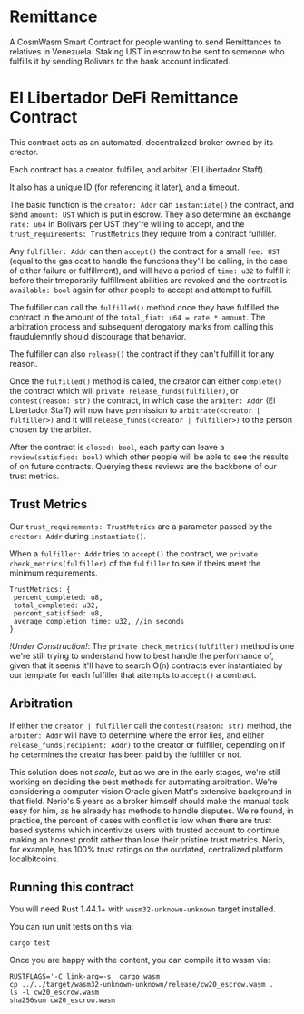 # Remittance
A CosmWasm Smart Contract for people wanting to send Remittances to relatives in Venezuela. Staking UST in escrow to be sent to someone who fulfills it by sending Bolivars to the bank account indicated.

# El Libertador DeFi Remittance Contract

This contract acts as an automated, decentralized broker owned by its creator.

Each contract has a creator, fulfiller, and arbiter (El Libertador Staff).

It also has a unique ID (for referencing it later), and a timeout.

The basic function is the `creator: Addr` can `instantiate()` the contract, and send `amount: UST` which is put in escrow. They also determine an exchange `rate: u64` in Bolivars per UST they're willing to accept, and the `trust_requirements: TrustMetrics` they require from a contract fulfiller.

Any `fulfiller: Addr` can then `accept()` the contract for a small `fee: UST` (equal to the gas cost to handle the functions they'll be calling, in the case of either failure or fulfillment), and will have a period of `time: u32` to fulfill it before their tmeporarily fulfillment abilities are revoked and the contract is `available: bool` again for other people to accept and attempt to fulfill.

The fulfiller can call the `fulfilled()` method once they have fulfilled the contract in the amount of the `total_fiat: u64 = rate * amount`. The arbitration process and subsequent derogatory marks from calling this fraudulemntly should discourage that behavior.

The fulfiller can also `release()` the contract if they can't fulfill it for any reason.

Once the `fulfilled()` method is called, the creator can either `complete()` the contract which will `private release_funds(fulfiller)`, or `contest(reason: str)` the contract, in which case the `arbiter: Addr` (El Libertador Staff) will now have permission to `arbitrate(<creator | fulfiller>)` and it will `release_funds(<creator | fulfiller>)` to the person chosen by the arbiter.

After the contract is `closed: bool`, each party can leave a `review(satisfied: bool)` which other people will be able to see the results of on future contracts. Querying these reviews are the backbone of our trust metrics.

## Trust Metrics

Our `trust_requirements: TrustMetrics` are a parameter passed by the `creator: Addr` during `instantiate()`.

When a `fulfiller: Addr` tries to `accept()` the contract, we `private check_metrics(fulfiller)` of the `fulfiller` to see if theirs meet the minimum requirements.

```
TrustMetrics: {
 percent_completed: u8,
 total_completed: u32,
 percent_satisfied: u8,
 average_completion_time: u32, //in seconds
}
```

*!Under Construction!*: The `private check_metrics(fulfiller)` method is one we're still trying to understand how to best handle the performance of, given that it seems it'll have to search O(n) contracts ever instantiated by our template for each fulfiller that attempts to `accept()` a contract.

## Arbitration

If either the `creator | fulfiller` call the `contest(reason: str)` method, the `arbiter: Addr` will have to determine where the error lies, and either `release_funds(recipient: Addr)` to the creator or fulfiller, depending on if he determines the creator has been paid by the fulfiller or not.

This solution does not *scale*, but as we are in the early stages, we're still working on deciding the best methods for automating arbitration. We're considering a computer vision Oracle given Matt's extensive background in that field. Nerio's 5 years as a broker himself should make the manual task easy for him, as he already has methods to handle disputes. We're found, in practice, the percent of cases with conflict is low when there are trust based systems which incentivize users with trusted account to continue making an honest profit rather than lose their pristine trust metrics. Nerio, for example, has 100% trust ratings on the outdated, centralized platform localbitcoins.


## Running this contract

You will need Rust 1.44.1+ with `wasm32-unknown-unknown` target installed.

You can run unit tests on this via: 

`cargo test`

Once you are happy with the content, you can compile it to wasm via:

```
RUSTFLAGS='-C link-arg=-s' cargo wasm
cp ../../target/wasm32-unknown-unknown/release/cw20_escrow.wasm .
ls -l cw20_escrow.wasm
sha256sum cw20_escrow.wasm
```